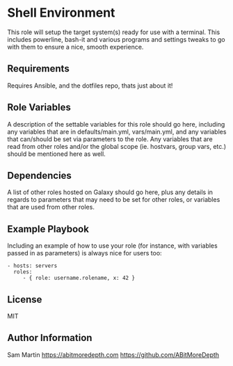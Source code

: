 Shell Environment
=========

This role will setup the target system(s) ready for use with a terminal.  This includes powerline, bash-it and various programs and settings tweaks to go with them to ensure a nice, smooth experience.

Requirements
------------

Requires Ansible, and the dotfiles repo, thats just about it!

Role Variables
--------------

A description of the settable variables for this role should go here, including any variables that are in defaults/main.yml, vars/main.yml, and any variables that can/should be set via parameters to the role. Any variables that are read from other roles and/or the global scope (ie. hostvars, group vars, etc.) should be mentioned here as well.

Dependencies
------------

A list of other roles hosted on Galaxy should go here, plus any details in regards to parameters that may need to be set for other roles, or variables that are used from other roles.

Example Playbook
----------------

Including an example of how to use your role (for instance, with variables passed in as parameters) is always nice for users too:

    - hosts: servers
      roles:
         - { role: username.rolename, x: 42 }

License
-------

MIT

Author Information
------------------

Sam Martin
https://abitmoredepth.com
https://github.com/ABitMoreDepth
